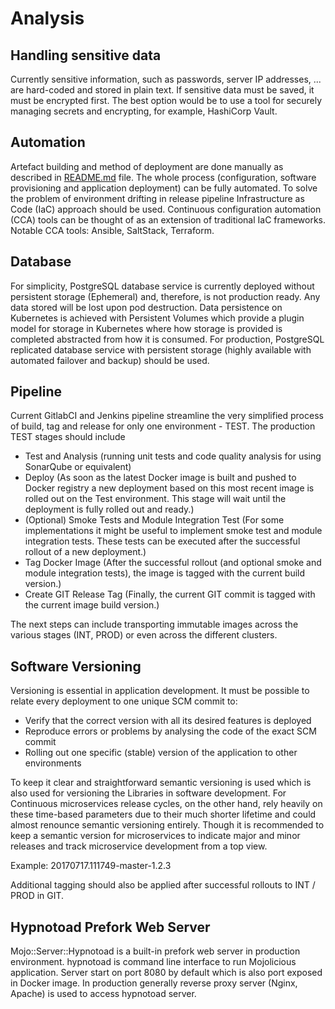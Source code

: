 # Analysis

## Handling sensitive data

Currently sensitive information, such as passwords, server IP addresses, ... are hard-coded and stored in plain text. If sensitive data must be saved, it must be encrypted first. The best option would be to use a tool for securely managing secrets and encrypting, for example, HashiCorp Vault.

## Automation

Artefact building and method of deployment are done manually as described in [README.md](README.md) file. The whole process (configuration, software provisioning and application deployment) can be fully automated. To solve the problem of environment drifting in release pipeline Infrastructure as Code (IaC) approach should be used. Continuous configuration automation (CCA) tools can be thought of as an extension of traditional IaC frameworks. Notable CCA tools: Ansible, SaltStack, Terraform.

## Database

For simplicity, PostgreSQL database service is currently deployed without persistent storage (Ephemeral) and, therefore, is not production ready. Any data stored will be lost upon pod destruction. Data persistence on Kubernetes is achieved with Persistent Volumes which provide a plugin model for storage in Kubernetes where how storage is provided is completed abstracted from how it is consumed. For production, PostgreSQL replicated database service with persistent storage (highly available with automated failover and backup) should be used.

## Pipeline

Current GitlabCI and Jenkins pipeline streamline the very simplified process of build, tag and release for only one environment - TEST. The production TEST stages should include

- Test and Analysis (running unit tests and code quality analysis for using SonarQube or equivalent)
- Deploy (As soon as the latest Docker image is built and pushed to Docker registry a new deployment based on this most recent image is rolled out on the Test environment. This stage will wait until the deployment is fully rolled out and ready.)
- (Optional) Smoke Tests and Module Integration Test (For some implementations it might be useful to implement smoke test and module integration tests. These tests can be executed after the successful rollout of a new deployment.)
- Tag Docker Image (After the successful rollout (and optional smoke and module integration tests), the image is tagged with the current build version.)
- Create GIT Release Tag (Finally, the current GIT commit is tagged with the current image build version.)

The next steps can include transporting immutable images across the various stages (INT, PROD) or even across the different clusters.

## Software Versioning

Versioning is essential in application development. It must be possible to relate every deployment to one unique SCM commit to:

- Verify that the correct version with all its desired features is deployed
- Reproduce errors or problems by analysing the code of the exact SCM commit
- Rolling out one specific (stable) version of the application to other environments

To keep it clear and straightforward semantic versioning is used which is also used for versioning the Libraries in software development. For Continuous microservices release cycles, on the other hand, rely heavily on these time-based parameters due to their much shorter lifetime and could almost renounce semantic versioning entirely. Though it is recommended to keep a semantic version for microservices to indicate major and minor releases and track microservice development from a top view.

Example: 20170717.111749-master-1.2.3

Additional tagging should also be applied after successful rollouts to INT / PROD in GIT.

## Hypnotoad Prefork Web Server

Mojo::Server::Hypnotoad is a built-in prefork web server in production environment. hypnotoad is command line interface to run Mojolicious application. Server start on port 8080 by default which is also port exposed in Docker image. In production generally reverse proxy server (Nginx, Apache) is used to access hypnotoad server.

